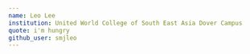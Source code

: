 ```yaml
---
name: Leo Lee
institution: United World College of South East Asia Dover Campus
quote: i'm hungry 
github_user: smjleo
---
```

